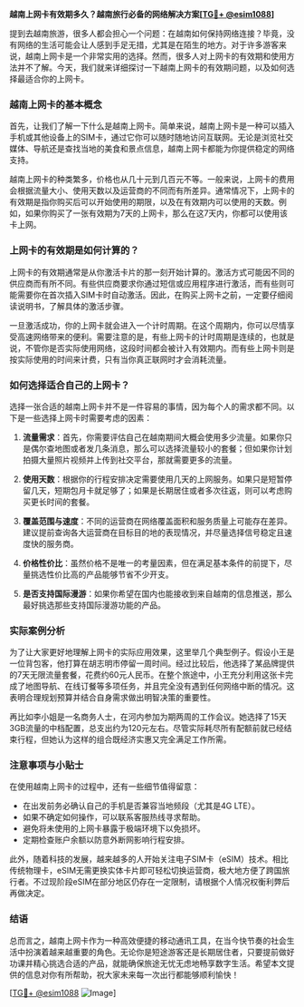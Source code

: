**越南上网卡有效期多久？越南旅行必备的网络解决方案[[TG💪+ @esim1088](https://t.me/s/esim1088)]**

提到去越南旅游，很多人都会担心一个问题：在越南如何保持网络连接？毕竟，没有网络的生活可能会让人感到手足无措，尤其是在陌生的地方。对于许多游客来说，越南上网卡是一个非常实用的选择。然而，很多人对上网卡的有效期和使用方法并不了解。今天，我们就来详细探讨一下越南上网卡的有效期问题，以及如何选择最适合你的上网卡。

### 越南上网卡的基本概念

首先，让我们了解一下什么是越南上网卡。简单来说，越南上网卡是一种可以插入手机或其他设备上的SIM卡，通过它你可以随时随地访问互联网。无论是浏览社交媒体、导航还是查找当地的美食和景点信息，越南上网卡都能为你提供稳定的网络支持。

越南上网卡的种类繁多，价格也从几十元到几百元不等。一般来说，上网卡的费用会根据流量大小、使用天数以及运营商的不同而有所差异。通常情况下，上网卡的有效期是指你购买后可以开始使用的期限，以及在有效期内可以使用的天数。例如，如果你购买了一张有效期为7天的上网卡，那么在这7天内，你都可以使用该卡上网。

### 上网卡的有效期是如何计算的？

上网卡的有效期通常是从你激活卡片的那一刻开始计算的。激活方式可能因不同的供应商而有所不同。有些供应商要求你通过短信或应用程序进行激活，而有些则可能需要你在首次插入SIM卡时自动激活。因此，在购买上网卡之前，一定要仔细阅读说明书，了解具体的激活步骤。

一旦激活成功，你的上网卡就会进入一个计时周期。在这个周期内，你可以尽情享受高速网络带来的便利。需要注意的是，有些上网卡的计时周期是连续的，也就是说，不管你是否实际使用网络，这段时间都会被计入有效期内。而有些上网卡则是按实际使用的时间来计费，只有当你真正联网时才会消耗流量。

### 如何选择适合自己的上网卡？

选择一张合适的越南上网卡并不是一件容易的事情，因为每个人的需求都不同。以下是一些选择上网卡时需要考虑的因素：

1. **流量需求**：首先，你需要评估自己在越南期间大概会使用多少流量。如果你只是偶尔查地图或者发几条消息，那么可以选择流量较小的套餐；但如果你计划拍摄大量照片视频并上传到社交平台，那就需要更多的流量。

2. **使用天数**：根据你的行程安排决定需要使用几天的上网服务。如果只是短暂停留几天，短期包月卡就足够了；如果是长期居住或者多次往返，则可以考虑购买更长时间的套餐。

3. **覆盖范围与速度**：不同的运营商在网络覆盖面积和服务质量上可能存在差异。建议提前查询各大运营商在目标目的地的表现情况，并尽量选择信号稳定且速度快的服务商。

4. **价格性价比**：虽然价格不是唯一的考量因素，但在满足基本条件的前提下，尽量挑选性价比高的产品能够节省不少开支。

5. **是否支持国际漫游**：如果你希望在国内也能接收到来自越南的信息推送，那么最好挑选那些支持国际漫游功能的产品。

### 实际案例分析

为了让大家更好地理解上网卡的实际应用效果，这里举几个典型例子。假设小王是一位背包客，他打算在胡志明市停留一周时间。经过比较后，他选择了某品牌提供的7天无限流量套餐，花费约60元人民币。在整个旅途中，小王充分利用这张卡完成了地图导航、在线订餐等多项任务，并且完全没有遇到任何网络中断的情况。这表明合理规划预算并结合自身需求做出明智决策的重要性。

再比如李小姐是一名商务人士，在河内参加为期两周的工作会议。她选择了15天3GB流量的中档配置，总支出约为120元左右。尽管实际耗尽所有配额前就已经结束行程，但她认为这样的组合既经济实惠又完全满足工作所需。

### 注意事项与小贴士

在使用越南上网卡的过程中，还有一些细节值得留意：

- 在出发前务必确认自己的手机是否兼容当地频段（尤其是4G LTE）。
- 如果不确定如何操作，可以联系客服热线寻求帮助。
- 避免将未使用的上网卡暴露于极端环境下以免损坏。
- 定期检查账户余额以防意外断网影响行程安排。

此外，随着科技的发展，越来越多的人开始关注电子SIM卡（eSIM）技术。相比传统物理卡，eSIM无需更换实体卡片即可轻松切换运营商，极大地方便了跨国旅行者。不过现阶段eSIM在部分地区仍存在一定限制，请根据个人情况权衡利弊后再做决定。

### 结语

总而言之，越南上网卡作为一种高效便捷的移动通讯工具，在当今快节奏的社会生活中扮演着越来越重要的角色。无论你是短途游客还是长期居住者，只要提前做好功课并精心挑选合适的产品，就能确保旅途无忧无虑地畅享数字生活。希望本文提供的信息对你有所帮助，祝大家未来每一次出行都能够顺利愉快！

[[TG💪+ @esim1088](https://t.me/s/esim1088) ![Image](https://i.postimg.cc/4NQfJmqS/Snipaste-2025-05-13-00-14-12.png)]